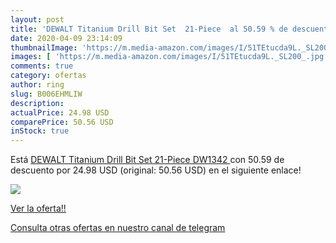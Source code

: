 ```yaml
---
layout: post
title: 'DEWALT Titanium Drill Bit Set  21-Piece  al 50.59 % de descuento'
date: 2020-04-09 23:14:09
thumbnailImage: 'https://m.media-amazon.com/images/I/51TEtucda9L._SL200_.jpg'
images: [ 'https://m.media-amazon.com/images/I/51TEtucda9L._SL200_.jpg' ]
comments: true
category: ofertas
author: ring
slug: B006EHMLIW
description:
actualPrice: 24.98 USD
comparePrice: 50.56 USD
inStock: true
---
```


Está [DEWALT Titanium Drill Bit Set  21-Piece  DW1342 ](https://www.amazon.com/dp/B006EHMLIW/?tag=redken08-20) con 50.59 de descuento por 24.98 USD (original: 50.56 USD) en el siguiente enlace!

[![](https://m.media-amazon.com/images/I/51TEtucda9L._SL200_.jpg)](https://www.amazon.com/dp/B006EHMLIW/?tag=redken08-20)

[Ver la oferta!!](https://www.amazon.com/dp/B006EHMLIW/?tag=redken08-20)

[Consulta otras ofertas en nuestro canal de telegram](https://t.me/s/ofertas25)
